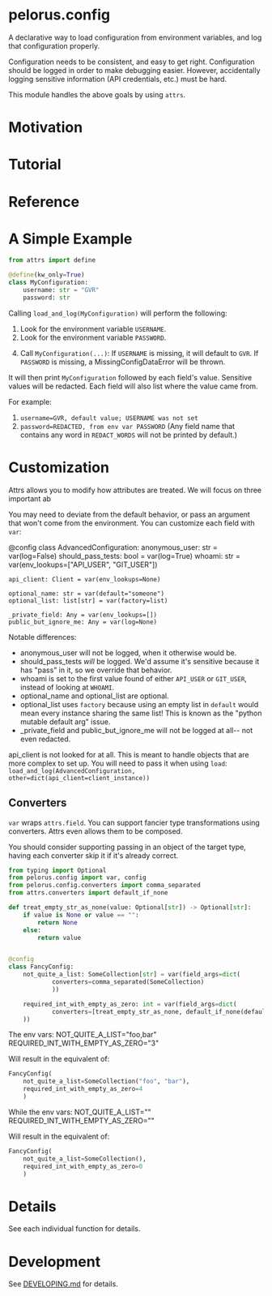 # pelorus.config

A declarative way to load configuration from environment variables, and log that configuration properly.

Configuration needs to be consistent, and easy to get right.
Configuration should be logged in order to make debugging easier.
However, accidentally logging sensitive information (API credentials, etc.) must be hard.

This module handles the above goals by using `attrs`.

# Motivation

# Tutorial

# Reference

# A Simple Example

```python
from attrs import define

@define(kw_only=True)
class MyConfiguration:
    username: str = "GVR"
    password: str
```

Calling `load_and_log(MyConfiguration)` will perform the following:

1. Look for the environment variable `USERNAME`.
2. Look for the environment variable `PASSWORD`.
<!-- 3. Look for the environment variable `NAMESPACES` and split at each comma, stripping all whitespace. -->
4. Call `MyConfiguration(...)`:
  If `USERNAME` is missing, it will default to `GVR`.
  If `PASSWORD` is missing, a MissingConfigDataError will be thrown.
  <!-- If `NAMESPACES` is present but empty, an empty list will be given. -->

It will then print `MyConfiguration` followed by each field's value.
Sensitive values will be redacted.
Each field will also list where the value came from.

For example:

1. `username=GVR, default value; USERNAME was not set`
2. `password=REDACTED, from env var PASSWORD`
  (Any field name that contains any word in `REDACT_WORDS` will not be printed by default.)
<!-- 3. `namespaces=[''] (from env var NAMESPACES)` -->

# Customization

Attrs allows you to modify how attributes are treated. We will focus on three important ab

You may need to deviate from the default behavior, or pass an argument that won't come from the environment.
You can customize each field with `var`:

@config
class AdvancedConfiguration:
    anonymous_user: str = var(log=False)
    should_pass_tests: bool = var(log=True)
    whoami: str = var(env_lookups=["API_USER", "GIT_USER"])

    api_client: Client = var(env_lookups=None)

    optional_name: str = var(default="someone")
    optional_list: list[str] = var(factory=list)

    _private_field: Any = var(env_lookups=[])
    public_but_ignore_me: Any = var(log=None)

Notable differences:
- anonymous_user will not be logged, when it otherwise would be.
- should_pass_tests _will_ be logged.
  We'd assume it's sensitive because it has "pass" in it, so we override that behavior.
- whoami is set to the first value found of either `API_USER` or `GIT_USER`, instead of looking at `WHOAMI`.
- optional_name and optional_list are optional.
- optional_list uses `factory` because using an empty list in `default` would mean every instance sharing the same list!
  This is known as the "python mutable default arg" issue.
- _private_field and public_but_ignore_me will not be logged at all-- not even redacted.

api_client is not looked for at all. This is meant to handle objects that are more complex to set up.
You will need to pass it when using `load`:
`load_and_log(AdvancedConfiguration, other=dict(api_client=client_instance))`

## Converters

`var` wraps `attrs.field`. You can support fancier type transformations using converters.
Attrs even allows them to be composed.

You should consider supporting passing in an object of the target type,
having each converter skip it if it's already correct.

```python
from typing import Optional
from pelorus.config import var, config
from pelorus.config.converters import comma_separated
from attrs.converters import default_if_none

def treat_empty_str_as_none(value: Optional[str]) -> Optional[str]:
    if value is None or value == "":
        return None
    else:
        return value


@config
class FancyConfig:
    not_quite_a_list: SomeCollection[str] = var(field_args=dict(
            converters=comma_separated(SomeCollection)
            ))

    required_int_with_empty_as_zero: int = var(field_args=dict(
            converters=[treat_empty_str_as_none, default_if_none(default=0), int]
    ))
```

The env vars:
NOT_QUITE_A_LIST="foo,bar"
REQUIRED_INT_WITH_EMPTY_AS_ZERO="3"

Will result in the equivalent of:
```python
FancyConfig(
    not_quite_a_list=SomeCollection("foo", "bar"),
    required_int_with_empty_as_zero=4
    )
```

While the env vars:
NOT_QUITE_A_LIST=""
REQUIRED_INT_WITH_EMPTY_AS_ZERO=""

Will result in the equivalent of:
```python
FancyConfig(
    not_quite_a_list=SomeCollection(),
    required_int_with_empty_as_zero=0
    )
```

# Details

See each individual function for details.

# Development

See [DEVELOPING.md](./DEVELOPING.md) for details.